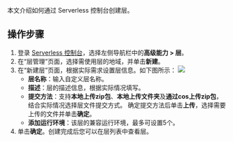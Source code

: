 本文介绍如何通过 Serverless 控制台创建层。


## 操作步骤


1. 登录 [Serverless 控制台](https://console.cloud.tencent.com/scf/layer)，选择左侧导航栏中的**高级能力 > 层**。
2. 在“层管理”页面，选择需使用层的地域，并单击**新建**。
3. 在“新建层”页面，根据实际需求设置层信息。如下图所示： 
![](https://qcloudimg.tencent-cloud.cn/raw/ec649fef6e37008099f328dc2be6b7b3.png)
	 - **层名称**：输入自定义层名称。
	 - **描述**：层的描述信息，根据实际情况填写。
	 - **提交方法**：支持**本地上传zip包**、**本地上传文件夹**及**通过cos上传zip包**，结合实际情况选择层文件提交方式。
		 确定提交方法后单击**上传**，选择需要上传的文件并单击**确定**。
	 - **添加运行环境**：该层的兼容运行环境，最多可设置5个。
4. 单击**确定**。创建完成后您可以在层列表中查看层。
